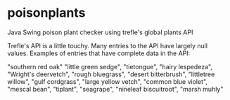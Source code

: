 # poisonplants
Java Swing poison plant checker using trefle's global plants API

Trefle's API is a little touchy. Many entries to the API have largely null values. Examples of entries that have complete data in the API:

"southern red oak"
"little green sedge",
"tietongue",
"hairy lespedeza",
"Wright's deervetch",
"rough bluegrass",
"desert bitterbrush",
"littletree willow",
"gulf cordgrass",
"large yellow vetch",
"common blue violet",
"mescal bean",
"tiplant",
"seagrape",
"nineleaf biscuitroot",
"marsh muhly"
